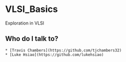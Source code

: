 # VLSI_Basics #
Exploration in VLSI

## Who do I talk to? ##

	* [Travis Chambers](https://github.com/tjchambers32)
	* [Luke Hsiao](https://github.com/lukehsiao)
